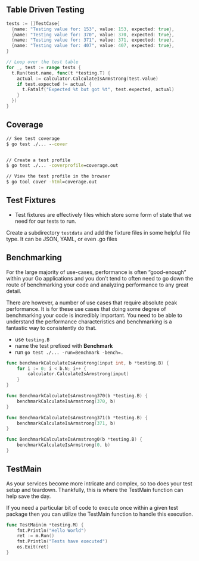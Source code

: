 ## Table Driven Testing

```go
tests := []TestCase{
  {name: "Testing value for: 153", value: 153, expected: true},
  {name: "Testing value for: 370", value: 370, expected: true},
  {name: "Testing value for: 371", value: 371, expected: true},
  {name: "Testing value for: 407", value: 407, expected: true},
}

// Loop over the test table
for _, test := range tests {
  t.Run(test.name, func(t *testing.T) {
    actual := calculator.CalculateIsArmstrong(test.value)
    if test.expected != actual {
      t.Fatalf("Expected %t but got %t", test.expected, actual)
    }
  })
}
```


## Coverage

```cmd
// See test coverage
$ go test ./... --cover


// Create a test profile
$ go test ./... -coverprofile=coverage.out

// View the test profile in the browser
$ go tool cover -html=coverage.out
```

## Test Fixtures

* Test fixtures are effectively files which store some form of state that we need for our tests to run.

Create a subdirectory `testdata` and add the fixture files in some helpful file type. It can be JSON, YAML, or even .go files


## Benchmarking

For the large majority of use-cases, performance is often “good-enough” within your Go applications and you don’t tend to often need to go down the route of benchmarking your code and analyzing performance to any great detail.

There are however, a number of use cases that require absolute peak performance. It is for these use cases that doing some degree of benchmarking your code is incredibly important. You need to be able to understand the performance characteristics and benchmarking is a fantastic way to consistently do that.

* use `testing.B`
* name the test prefixed with **Benchmark**
* run `go test ./... -run=Benchmark -bench=.`


```go
func benchmarkCalculateIsArmstrong(input int, b *testing.B) {
	for i := 0; i < b.N; i++ {
		calculator.CalculateIsArmstrong(input)
	}
}

func BenchmarkCalculateIsArmstrong370(b *testing.B) {
	benchmarkCalculateIsArmstrong(370, b)
}

func BenchmarkCalculateIsArmstrong371(b *testing.B) {
	benchmarkCalculateIsArmstrong(371, b)
}

func BenchmarkCalculateIsArmstrong0(b *testing.B) {
	benchmarkCalculateIsArmstrong(0, b)
}
```

## TestMain

As your services become more intricate and complex, so too does your test setup and teardown. Thankfully, this is where the TestMain function can help save the day.

If you need a particular bit of code to execute once within a given test package then you can utilize the TestMain function to handle this execution.

```go
func TestMain(m *testing.M) {
	fmt.Println("Hello World")
	ret := m.Run()
	fmt.Println("Tests have executed")
	os.Exit(ret)
}
```